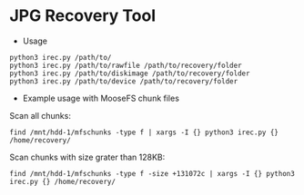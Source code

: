 # JPG Recovery Tool

- Usage
```
python3 irec.py /path/to/
python3 irec.py /path/to/rawfile /path/to/recovery/folder
python3 irec.py /path/to/diskimage /path/to/recovery/folder
python3 irec.py /path/to/device /path/to/recovery/folder
```

- Example usage with MooseFS chunk files

Scan all chunks:
```
find /mnt/hdd-1/mfschunks -type f | xargs -I {} python3 irec.py {} /home/recovery/
```

Scan chunks with size grater than 128KB:
```
find /mnt/hdd-1/mfschunks -type f -size +131072c | xargs -I {} python3 irec.py {} /home/recovery/
```

